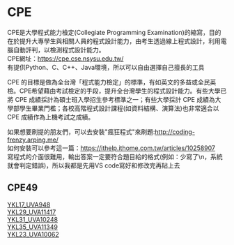 # CPE
CPE是大學程式能力檢定(Collegiate Programming Examination)的縮寫，目的在於提升大專學生與相關人員的程式設計能力，由考生透過線上程式設計，利用電腦自動評判，以檢測程式設計能力。  
CPE網址：https://cpe.cse.nsysu.edu.tw/  
有提供Python、C、C++、Java環境，所以可以自由選擇自己擅長的工具  

CPE 的目標是做為全台灣「程式能力檢定」的標準，有如英文的多益或全民英檢。CPE希望藉由考試檢定的手段，提升全台灣學生的程式設計能力。有些大學已將 CPE 成績採計為碩士班入學招生參考標準之一；有些大學採計 CPE 成績為大學部學生畢業門檻；各校高階程式設計課程(如資料結構、演算法)也非常適合以 CPE 成績作為上機考試之成績。  

如果想要刷提的朋友們，可以去安裝"瘋狂程式"來刷題:http://coding-frenzy.arping.me/   
如何安裝可以參考這一篇：https://ithelp.ithome.com.tw/articles/10258907   
寫程式的介面很難用，輸出答案一定要符合題目給的格式(例如：少寫了\n，系統就會判定錯誤)，所以我都是先用VS code寫好和修改完再貼上去

## CPE49  
[YKL17_UVA948](https://github.com/Adalyne/CPE/blob/f5498669ac1c81fc171b1f26d2848dc90f3e8fe7/CPE49/YKL17.%20UVA948.md)  
[YKL29_UVA11417](https://github.com/Adalyne/CPE/blob/a8a09f99e1cf222a10f549cfb3861145e14ace55/CPE49/YKL29.UVA11417.md)  
[YKL31_UVA10248](https://github.com/Adalyne/CPE/blob/f22e3e73e4c10385c6c02cc01f7b861270326a33/CPE49/YKL31.UVA10248.md)  
[YKL35_UVA11349](https://github.com/Adalyne/CPE/blob/70004fa874964f530b0df87b93bcd582ae3be319/CPE49/YKL35.UVA11349.md)  
[YKL23_UVA10062](https://github.com/Adalyne/CPE/blob/3fc6df87d211a17efe66f3e2d3eeba427661379f/CPE49/YKL23_UVA10062.md)
